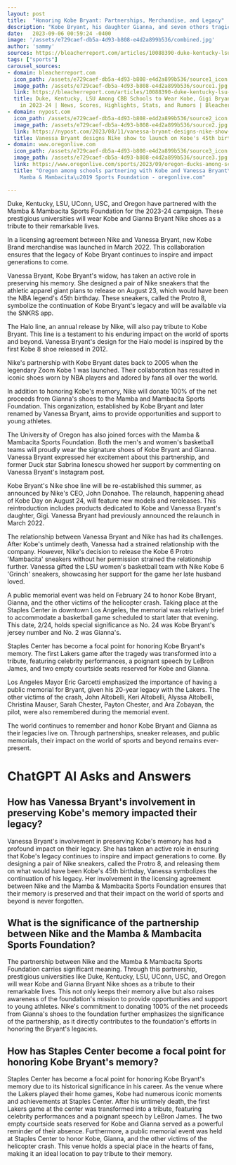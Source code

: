 ```yaml
---
layout: post
title:  "Honoring Kobe Bryant: Partnerships, Merchandise, and Legacy"
description: "Kobe Bryant, his daughter Gianna, and seven others tragically lost their lives in a helicopter crash in January 2020. Since then, the world has come together to honor their legacies in various ways."
date:   2023-09-06 00:59:24 -0400
image: '/assets/e729caef-db5a-4d93-b808-e4d2a899b536/combined.jpg'
author: 'sammy'
sources: https://bleacherreport.com/articles/10088390-duke-kentucky-lsu-among-cbb-schools-to-wear-kobe-gigi-bryant-nike-shoes-in-2023-24 https://nypost.com/2023/08/11/vanessa-bryant-designs-nike-show-to-launch-on-kobes-45th-birthday/ https://www.oregonlive.com/sports/2023/09/oregon-ducks-among-schools-partnering-with-kobe-and-vanessa-bryants-mamba-mambacita-sports-foundation.html https://www.usatoday.com/story/sports/nba/2023/07/01/nike-summer-return-of-kobe-bryants-signature-shoe-line/70375790007/ https://www.businessinsider.com/kobe-bryants-public-memorial-set-for-february-24-staples-center-2020-2
tags: ["sports"]
carousel_sources:
- domain: bleacherreport.com
  icon_path: /assets/e729caef-db5a-4d93-b808-e4d2a899b536/source1_icon.jpg
  image_path: /assets/e729caef-db5a-4d93-b808-e4d2a899b536/source1.jpg
  link: https://bleacherreport.com/articles/10088390-duke-kentucky-lsu-among-cbb-schools-to-wear-kobe-gigi-bryant-nike-shoes-in-2023-24
  title: Duke, Kentucky, LSU Among CBB Schools to Wear Kobe, Gigi Bryant Nike Shoes
    in 2023-24 | News, Scores, Highlights, Stats, and Rumors | Bleacher Report
- domain: nypost.com
  icon_path: /assets/e729caef-db5a-4d93-b808-e4d2a899b536/source2_icon.jpg
  image_path: /assets/e729caef-db5a-4d93-b808-e4d2a899b536/source2.jpg
  link: https://nypost.com/2023/08/11/vanessa-bryant-designs-nike-show-to-launch-on-kobes-45th-birthday/
  title: Vanessa Bryant designs Nike show to launch on Kobe's 45th birthday
- domain: www.oregonlive.com
  icon_path: /assets/e729caef-db5a-4d93-b808-e4d2a899b536/source3_icon.jpg
  image_path: /assets/e729caef-db5a-4d93-b808-e4d2a899b536/source3.jpg
  link: https://www.oregonlive.com/sports/2023/09/oregon-ducks-among-schools-partnering-with-kobe-and-vanessa-bryants-mamba-mambacita-sports-foundation.html
  title: "Oregon among schools partnering with Kobe and Vanessa Bryant\u2019s \u2018\
    Mamba & Mambacita\u2019 Sports Foundation - oregonlive.com"

---
```


Duke, Kentucky, LSU, UConn, USC, and Oregon have partnered with the Mamba & Mambacita Sports Foundation for the 2023-24 campaign. These prestigious universities will wear Kobe and Gianna Bryant Nike shoes as a tribute to their remarkable lives.

In a licensing agreement between Nike and Vanessa Bryant, new Kobe Brand merchandise was launched in March 2022. This collaboration ensures that the legacy of Kobe Bryant continues to inspire and impact generations to come.

Vanessa Bryant, Kobe Bryant's widow, has taken an active role in preserving his memory. She designed a pair of Nike sneakers that the athletic apparel giant plans to release on August 23, which would have been the NBA legend's 45th birthday. These sneakers, called the Protro 8, symbolize the continuation of Kobe Bryant's legacy and will be available via the SNKRS app.

The Halo line, an annual release by Nike, will also pay tribute to Kobe Bryant. This line is a testament to his enduring impact on the world of sports and beyond. Vanessa Bryant's design for the Halo model is inspired by the first Kobe 8 shoe released in 2012.

Nike's partnership with Kobe Bryant dates back to 2005 when the legendary Zoom Kobe 1 was launched. Their collaboration has resulted in iconic shoes worn by NBA players and adored by fans all over the world.

In addition to honoring Kobe's memory, Nike will donate 100% of the net proceeds from Gianna's shoes to the Mamba and Mambacita Sports Foundation. This organization, established by Kobe Bryant and later renamed by Vanessa Bryant, aims to provide opportunities and support to young athletes.

The University of Oregon has also joined forces with the Mamba & Mambacita Sports Foundation. Both the men's and women's basketball teams will proudly wear the signature shoes of Kobe Bryant and Gianna. Vanessa Bryant expressed her excitement about this partnership, and former Duck star Sabrina Ionescu showed her support by commenting on Vanessa Bryant's Instagram post.

Kobe Bryant's Nike shoe line will be re-established this summer, as announced by Nike's CEO, John Donahoe. The relaunch, happening ahead of Kobe Day on August 24, will feature new models and rereleases. This reintroduction includes products dedicated to Kobe and Vanessa Bryant's daughter, Gigi. Vanessa Bryant had previously announced the relaunch in March 2022.

The relationship between Vanessa Bryant and Nike has had its challenges. After Kobe's untimely death, Vanessa had a strained relationship with the company. However, Nike's decision to release the Kobe 6 Protro 'Mambacita' sneakers without her permission strained the relationship further. Vanessa gifted the LSU women's basketball team with Nike Kobe 6 'Grinch' sneakers, showcasing her support for the game her late husband loved.

A public memorial event was held on February 24 to honor Kobe Bryant, Gianna, and the other victims of the helicopter crash. Taking place at the Staples Center in downtown Los Angeles, the memorial was relatively brief to accommodate a basketball game scheduled to start later that evening. This date, 2/24, holds special significance as No. 24 was Kobe Bryant's jersey number and No. 2 was Gianna's.

Staples Center has become a focal point for honoring Kobe Bryant's memory. The first Lakers game after the tragedy was transformed into a tribute, featuring celebrity performances, a poignant speech by LeBron James, and two empty courtside seats reserved for Kobe and Gianna.

Los Angeles Mayor Eric Garcetti emphasized the importance of having a public memorial for Bryant, given his 20-year legacy with the Lakers. The other victims of the crash, John Altobelli, Keri Altobelli, Alyssa Altobelli, Christina Mauser, Sarah Chester, Payton Chester, and Ara Zobayan, the pilot, were also remembered during the memorial event.

The world continues to remember and honor Kobe Bryant and Gianna as their legacies live on. Through partnerships, sneaker releases, and public memorials, their impact on the world of sports and beyond remains ever-present.


# ChatGPT AI Asks and Answers
## How has Vanessa Bryant's involvement in preserving Kobe's memory impacted their legacy?
Vanessa Bryant's involvement in preserving Kobe's memory has had a profound impact on their legacy. She has taken an active role in ensuring that Kobe's legacy continues to inspire and impact generations to come. By designing a pair of Nike sneakers, called the Protro 8, and releasing them on what would have been Kobe's 45th birthday, Vanessa symbolizes the continuation of his legacy. Her involvement in the licensing agreement between Nike and the Mamba & Mambacita Sports Foundation ensures that their memory is preserved and that their impact on the world of sports and beyond is never forgotten.

## What is the significance of the partnership between Nike and the Mamba & Mambacita Sports Foundation?
The partnership between Nike and the Mamba & Mambacita Sports Foundation carries significant meaning. Through this partnership, prestigious universities like Duke, Kentucky, LSU, UConn, USC, and Oregon will wear Kobe and Gianna Bryant Nike shoes as a tribute to their remarkable lives. This not only keeps their memory alive but also raises awareness of the foundation's mission to provide opportunities and support to young athletes. Nike's commitment to donating 100% of the net proceeds from Gianna's shoes to the foundation further emphasizes the significance of the partnership, as it directly contributes to the foundation's efforts in honoring the Bryant's legacies.

## How has Staples Center become a focal point for honoring Kobe Bryant's memory?
Staples Center has become a focal point for honoring Kobe Bryant's memory due to its historical significance in his career. As the venue where the Lakers played their home games, Kobe had numerous iconic moments and achievements at Staples Center. After his untimely death, the first Lakers game at the center was transformed into a tribute, featuring celebrity performances and a poignant speech by LeBron James. The two empty courtside seats reserved for Kobe and Gianna served as a powerful reminder of their absence. Furthermore, a public memorial event was held at Staples Center to honor Kobe, Gianna, and the other victims of the helicopter crash. This venue holds a special place in the hearts of fans, making it an ideal location to pay tribute to their memory.

